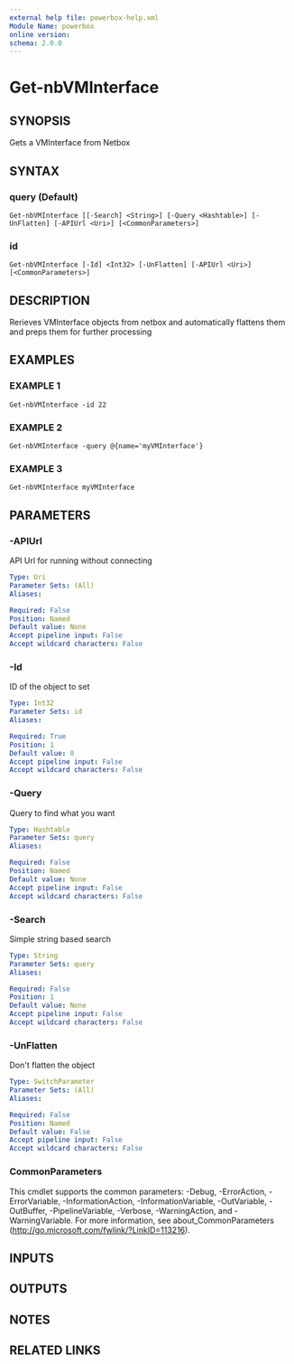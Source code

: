 ```yaml
---
external help file: powerbox-help.xml
Module Name: powerbox
online version:
schema: 2.0.0
---
```


# Get-nbVMInterface

## SYNOPSIS
Gets a VMInterface from Netbox

## SYNTAX

### query (Default)
```
Get-nbVMInterface [[-Search] <String>] [-Query <Hashtable>] [-UnFlatten] [-APIUrl <Uri>] [<CommonParameters>]
```

### id
```
Get-nbVMInterface [-Id] <Int32> [-UnFlatten] [-APIUrl <Uri>] [<CommonParameters>]
```

## DESCRIPTION
Rerieves VMInterface objects from netbox and automatically flattens them and
preps them for further processing

## EXAMPLES

### EXAMPLE 1
```
Get-nbVMInterface -id 22
```

### EXAMPLE 2
```
Get-nbVMInterface -query @{name='myVMInterface'}
```

### EXAMPLE 3
```
Get-nbVMInterface myVMInterface
```

## PARAMETERS

### -APIUrl
API Url for running without connecting

```yaml
Type: Uri
Parameter Sets: (All)
Aliases:

Required: False
Position: Named
Default value: None
Accept pipeline input: False
Accept wildcard characters: False
```

### -Id
ID of the object to set

```yaml
Type: Int32
Parameter Sets: id
Aliases:

Required: True
Position: 1
Default value: 0
Accept pipeline input: False
Accept wildcard characters: False
```

### -Query
Query to find what you want

```yaml
Type: Hashtable
Parameter Sets: query
Aliases:

Required: False
Position: Named
Default value: None
Accept pipeline input: False
Accept wildcard characters: False
```

### -Search
Simple string based search

```yaml
Type: String
Parameter Sets: query
Aliases:

Required: False
Position: 1
Default value: None
Accept pipeline input: False
Accept wildcard characters: False
```

### -UnFlatten
Don't flatten the object

```yaml
Type: SwitchParameter
Parameter Sets: (All)
Aliases:

Required: False
Position: Named
Default value: False
Accept pipeline input: False
Accept wildcard characters: False
```

### CommonParameters
This cmdlet supports the common parameters: -Debug, -ErrorAction, -ErrorVariable, -InformationAction, -InformationVariable, -OutVariable, -OutBuffer, -PipelineVariable, -Verbose, -WarningAction, and -WarningVariable.
For more information, see about_CommonParameters (http://go.microsoft.com/fwlink/?LinkID=113216).

## INPUTS

## OUTPUTS

## NOTES

## RELATED LINKS
